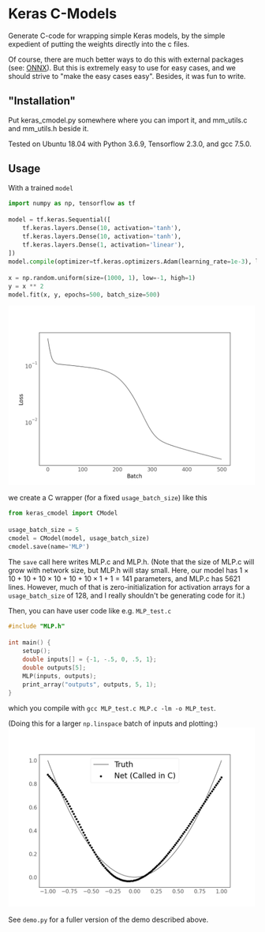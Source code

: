 # Keras C-Models

Generate C-code for wrapping simple Keras models, by the simple expedient of putting the weights directly into the c files.

Of course, there are much better ways to do this with external packages (see: [ONNX](https://duckduckgo.com/?q=ONNX+keras)). But this is extremely easy to use for easy cases, and we should strive to "make the easy cases easy". Besides, it was fun to write.


## "Installation"

Put keras_cmodel.py somewhere where you can import it, and mm_utils.c and mm_utils.h beside it.

Tested on Ubuntu 18.04 with Python 3.6.9, Tensorflow 2.3.0, and gcc 7.5.0.


## Usage

With a trained `model`
```python
import numpy as np, tensorflow as tf

model = tf.keras.Sequential([
    tf.keras.layers.Dense(10, activation='tanh'),
    tf.keras.layers.Dense(10, activation='tanh'),
    tf.keras.layers.Dense(1, activation='linear'),
])
model.compile(optimizer=tf.keras.optimizers.Adam(learning_rate=1e-3), loss='mse')

x = np.random.uniform(size=(1000, 1), low=-1, high=1)
y = x ** 2
model.fit(x, y, epochs=500, batch_size=500)
```
<img src="mlp_training.png" width=500px />

we create a C wrapper (for a fixed `usage_batch_size`) like this
```python
from keras_cmodel import CModel

usage_batch_size = 5
cmodel = CModel(model, usage_batch_size)
cmodel.save(name='MLP')
```
The `save` call here writes MLP.c and MLP.h. (Note that the size of MLP.c will grow with network size, but MLP.h will stay small. Here, our model has $1\times10+10+10\times10+10+10\times1+1=141$ parameters, and MLP.c has 5621 lines. However, much of that is zero-initialization for activation arrays for a `usage_batch_size` of 128, and I really shouldn't be generating code for it.)

Then, you can have user code like e.g. `MLP_test.c`
```C
#include "MLP.h"

int main() {
    setup();
    double inputs[] = {-1, -.5, 0, .5, 1};
    double outputs[5];
    MLP(inputs, outputs);
    print_array("outputs", outputs, 5, 1);
}
```
which you compile with `gcc MLP_test.c MLP.c -lm -o MLP_test`.

(Doing this for a larger `np.linspace` batch of inputs and plotting:)
<img src="mlp_result.png" width=500px />

See `demo.py` for a fuller version of the demo described above.



